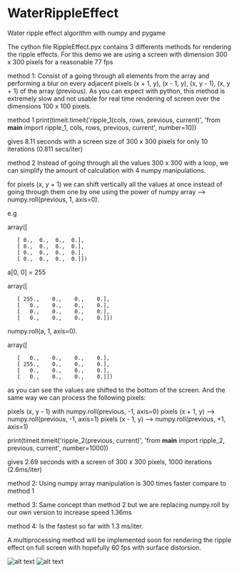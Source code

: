 # WaterRippleEffect
Water ripple effect algorithm with numpy and pygame

The cython file RippleEffect.pyx contains 3 differents methods for rendering the ripple effects.
For this demo we are using a screen with dimension 300 x 300 pixels for a reasonable 77 fps 

method 1: Consist of a going through all elements from the array and performing a blur on every adjacent pixels (x + 1, y), (x - 1, y), (x, y - 1), (x, y + 1) of the array (previous). As you can expect with python, this method is extremely slow and not usable for real time rendering of screen over the dimensions 100 x 100 pixels.

method 1
print(timeit.timeit('ripple_1(cols, rows, previous, current)', 'from __main__ import ripple_1, cols, rows, previous, current', number=10))

gives 8.11 seconds with a screen size of 300 x 300 pixels for only 10 iterations (0.811 secs/iter)

method 2
Instead of going through all the values 300 x 300 with a loop, we can simplify the amount of calculation with
4 numpy manipulations.

for pixels (x, y + 1) we can shift vertically all the values at once instead of going through them one
by one using the power of numpy array --> numpy.roll(previous, 1, axis=0).

e.g

array([
       
       [ 0.,  0.,  0.,  0.],      
       [ 0.,  0.,  0.,  0.],     
       [ 0.,  0.,  0.,  0.],     
       [ 0.,  0.,  0.,  0.]])

a[0, 0] = 255

array([

       [ 255.,    0.,    0.,    0.],
       [   0.,    0.,    0.,    0.],
       [   0.,    0.,    0.,    0.],
       [   0.,    0.,    0.,    0.]])
       
numpy.roll(a, 1, axis=0).

array([

       [   0.,    0.,    0.,    0.],
       [ 255.,    0.,    0.,    0.],
       [   0.,    0.,    0.,    0.],
       [   0.,    0.,    0.,    0.]])
       
as you can see the values are shifted to the bottom of the screen. And the same way we can process the following pixels:

pixels (x, y - 1) with numpy.roll(previous, -1, axis=0)
pixels (x + 1, y) --> numpy.roll(previous, -1, axis=1)
pixels (x - 1, y) --> numpy.roll(previous, +1, axis=1)

print(timeit.timeit('ripple_2(previous, current)', 'from __main__ import ripple_2, previous, current', number=1000))

gives 2.69 seconds with a screen of 300 x 300 pixels, 1000 iterations (2.6ms/iter)

method 2: Using numpy array manipulation is 300 times faster compare to method 1

method 3: Same concept than method 2 but we are replacing numpy.roll by our own version to increase speed 1.36ms

method 4: Is the fastest so far with 1.3 ms/iter.

A multiprocessing method will be implemented soon for rendering the ripple effect on full screen with hopefully 60 fps with surface 
distorsion. 

![alt text](https://github.com/yoyoberenguer/WaterRippleEffect/blob/master/RippleEffect.gif)
![alt text](https://github.com/yoyoberenguer/WaterRippleEffect/blob/master/RippleEffect1.gif)
